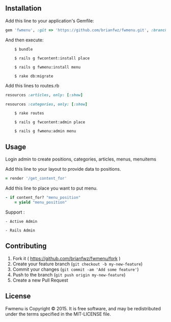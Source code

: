 ## Installation

Add this line to your application's Gemfile:

```ruby
gem 'fwmenu', :git => 'https://github.com/brianfwz/fwmenu.git', :branch => "v2"
```

And then execute:

		$ bundle

		$ rails g fwcontent:install place

		$ rails g fwmenu:install menu

		$ rake db:migrate

Add this lines to routes.rb 

```ruby
resources :articles, only: [:show]
```
```ruby
resources :categories, only: [:show]
```

		$ rake routes

		$ rails g fwcontent:admin place

		$ rails g fwmenu:admin menu

## Usage

Login admin to create positions, categories, articles, menus, menuitems 

Add this line to your layout to provide data to positions. 

```ruby
= render '/get_content_for'
```
Add this line to place you want to put menu.

```ruby
- if content_for? "menu_position"
	= yield "menu_position"
```

Support :

	- Active Admin

	- Rails Admin

## Contributing

1. Fork it ( https://github.com/brianfwz/fwmenu/fork   )
2. Create your feature branch (`git checkout -b my-new-feature`)
3. Commit your changes (`git commit -am 'Add some feature'`)
4. Push to the branch (`git push origin my-new-feature`)
5. Create a new Pull Request

## License
Fwmenu is Copyright © 2015. It is free software, and may be redistributed under the terms specified in the MIT-LICENSE file.